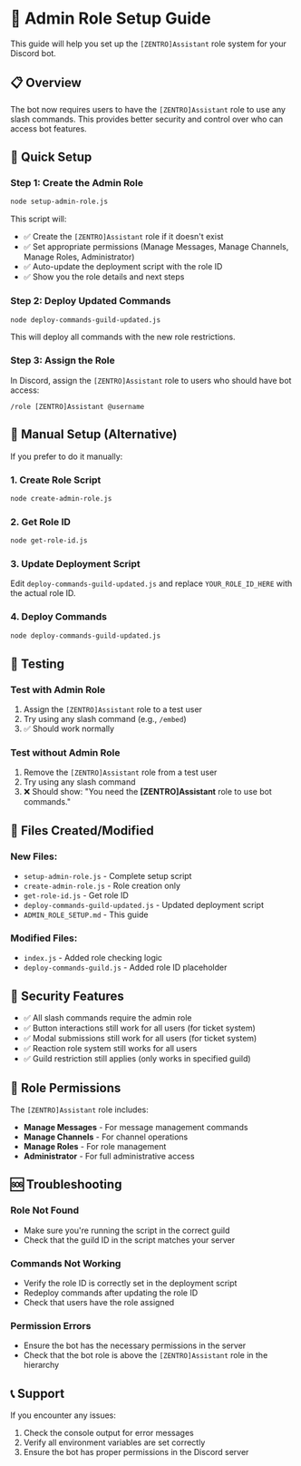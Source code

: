 # 🔐 Admin Role Setup Guide

This guide will help you set up the `[ZENTRO]Assistant` role system for your Discord bot.

## 📋 Overview

The bot now requires users to have the `[ZENTRO]Assistant` role to use any slash commands. This provides better security and control over who can access bot features.

## 🚀 Quick Setup

### Step 1: Create the Admin Role
```bash
node setup-admin-role.js
```

This script will:
- ✅ Create the `[ZENTRO]Assistant` role if it doesn't exist
- ✅ Set appropriate permissions (Manage Messages, Manage Channels, Manage Roles, Administrator)
- ✅ Auto-update the deployment script with the role ID
- ✅ Show you the role details and next steps

### Step 2: Deploy Updated Commands
```bash
node deploy-commands-guild-updated.js
```

This will deploy all commands with the new role restrictions.

### Step 3: Assign the Role
In Discord, assign the `[ZENTRO]Assistant` role to users who should have bot access:
```
/role [ZENTRO]Assistant @username
```

## 🔧 Manual Setup (Alternative)

If you prefer to do it manually:

### 1. Create Role Script
```bash
node create-admin-role.js
```

### 2. Get Role ID
```bash
node get-role-id.js
```

### 3. Update Deployment Script
Edit `deploy-commands-guild-updated.js` and replace `YOUR_ROLE_ID_HERE` with the actual role ID.

### 4. Deploy Commands
```bash
node deploy-commands-guild-updated.js
```

## 🧪 Testing

### Test with Admin Role
1. Assign the `[ZENTRO]Assistant` role to a test user
2. Try using any slash command (e.g., `/embed`)
3. ✅ Should work normally

### Test without Admin Role
1. Remove the `[ZENTRO]Assistant` role from a test user
2. Try using any slash command
3. ❌ Should show: "You need the **[ZENTRO]Assistant** role to use bot commands."

## 📁 Files Created/Modified

### New Files:
- `setup-admin-role.js` - Complete setup script
- `create-admin-role.js` - Role creation only
- `get-role-id.js` - Get role ID
- `deploy-commands-guild-updated.js` - Updated deployment script
- `ADMIN_ROLE_SETUP.md` - This guide

### Modified Files:
- `index.js` - Added role checking logic
- `deploy-commands-guild.js` - Added role ID placeholder

## 🔐 Security Features

- ✅ All slash commands require the admin role
- ✅ Button interactions still work for all users (for ticket system)
- ✅ Modal submissions still work for all users (for ticket system)
- ✅ Reaction role system still works for all users
- ✅ Guild restriction still applies (only works in specified guild)

## 🎯 Role Permissions

The `[ZENTRO]Assistant` role includes:
- **Manage Messages** - For message management commands
- **Manage Channels** - For channel operations
- **Manage Roles** - For role management
- **Administrator** - For full administrative access

## 🆘 Troubleshooting

### Role Not Found
- Make sure you're running the script in the correct guild
- Check that the guild ID in the script matches your server

### Commands Not Working
- Verify the role ID is correctly set in the deployment script
- Redeploy commands after updating the role ID
- Check that users have the role assigned

### Permission Errors
- Ensure the bot has the necessary permissions in the server
- Check that the bot role is above the `[ZENTRO]Assistant` role in the hierarchy

## 📞 Support

If you encounter any issues:
1. Check the console output for error messages
2. Verify all environment variables are set correctly
3. Ensure the bot has proper permissions in the Discord server
